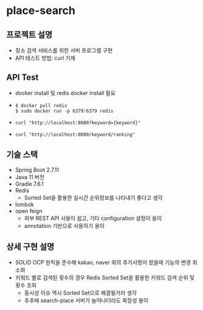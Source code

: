 # place-search



## 프로젝트 설명 

- 장소 검색 서비스를 위한 서버 프로그램 구현 
- API 테스트 방법: curl 기재



## API Test

- docker install 및 redis docker install  필요 

- ```
  $ docker pull redis
  $ sudo docker run -p 6379:6379 redis
  ```

  

- ```
  curl "http://localhost:8080?keyword={keyword}" 
  ```

- ```
  curl "http://localhost:8080/keyword/ranking" 
  ```

  

## 기술 스택 

- Spring Boot 2.7.11
- Java 11 버전
- Gradle 7.6.1
- Redis
  - Sorted Set을 활용한 실시간 순위정보를 나타내기 좋다고 생각
- lombok
- open feign
  - 외부 REST API 사용이 쉽고, 기타 configuration 설정이 용이
  - annotation 기반으로 사용하기 용이



## 상세 구현 설명 

- SOLID OCP 원칙을 준수해 kakao, naver 외의 추가사항이 왔을때 기능의 변경 최소화 
- 키워드 별로 검색된 횟수의 경우 Redis Sorted Set을 활용한 키워드 검색 순위 및 횟수 조회 
  - 동시성 이슈 역시 Sorted Set으로 해결될거라 생각 
  - 추후에 search-place 서버가 늘어나더라도 확장성 용이 

### 
